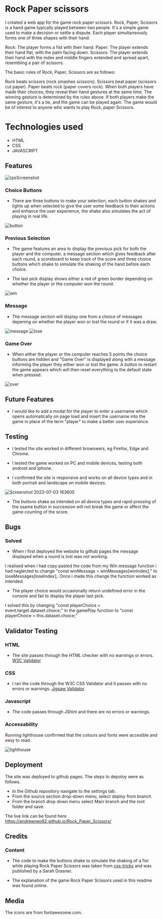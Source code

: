 # Rock Paper scissors

I created a web app for the game rock paper scissors. Rock, Paper, Scissors is a hand game typically played between two people. It's a simple game used to make a decision or settle a dispute. Each player simultaneously forms one of three shapes with their hand:

Rock: The player forms a fist with their hand.
Paper: The player extends their hand flat, with the palm facing down.
Scissors: The player extends their hand with the index and middle fingers extended and spread apart, resembling a pair of scissors.

The basic rules of Rock, Paper, Scissors are as follows:

Rock beats scissors (rock smashes scissors).
Scissors beat paper (scissors cut paper).
Paper beats rock (paper covers rock).
When both players have made their choices, they reveal their hand gestures at the same time. The winning gesture is determined by the rules above. If both players make the same gesture, it's a tie, and the game can be played again. The game would be of interest to anyone who wants to play Rock, paper Scissors.

# Technologies used
* HTML
* CSS
* JAVASCRIPT

## Features 

![rpsScreenshot](https://github.com/AndrewNeo82/Rock_Paper_Scissors/assets/90483176/c24d3e27-65af-4f29-901e-516692634ff0)

### Choice Buttons

* There are three buttons to make your selection, each button shakes and lights up when selected to give the user some feedback to their actions and enhance the user experience, the shake also simulates the act of playing in real life.

![button](https://github.com/AndrewNeo82/Rock_Paper_Scissors/assets/90483176/acf25b46-ec2f-4b3c-8c06-bf8a5f056191)



### Previous Selection

* The game features an area to display the previous pick for both the player and the computer, a message section which gives feedback after each round, a scoreboard to keep track of the score and three choice buttons which shake to simulate the shaking of the hand before each choice.

* The last pick display shows either a red of green border depending on whether the player or the computer won the round.
  
![win](https://github.com/AndrewNeo82/Rock_Paper_Scissors/assets/90483176/e0a3cb0d-f43d-4ff7-9dd3-c01f47bc53bd)
  ### Message 

* The message section will display one from a choice of messages depening on whether the player won or lost the round or if it was a draw.

 ![message](https://github.com/AndrewNeo82/Rock_Paper_Scissors/assets/90483176/7a101fb5-54c3-4610-8cdc-df2e40a8ae0f) ![lose](https://github.com/AndrewNeo82/Rock_Paper_Scissors/assets/90483176/7028c876-8371-42e1-9861-c191b584e6b6)


  ### Game Over

* When either the player or the computer reaches 5 points the choice buttons are hidden and "Game Over" is displayed along with a message informing the player they either won or lost the game. A button to restart the game appears which will then reset everything to the default state when pressed.

 ![over](https://github.com/AndrewNeo82/Rock_Paper_Scissors/assets/90483176/72943755-f147-4167-80ba-ae5175575786)

 ## Future Features 

 * I would like to add a modal for the player to enter a username which opens automatically on page load and insert the username into the game in place of the term "player" to make a better user experience.

## Testing

* I tested the site worked in different browswers, eg Firefox, Edge and Chrome.

* I tested the game worked on PC and mobile devices, testing both android and Iphone.

* I confirmed the site is responsive and works on all device types and in both portrait and landscape on mobile devices.
  
![Screenshot 2023-07-03 163605](https://github.com/AndrewNeo82/Rock_Paper_Scissors/assets/90483176/a5432ba1-c86c-4b0b-84d5-7a359c5ff54f)


* The buttons shake as intended on all device types and rapid pressing of the ssame button in succession will not break the game or affect the game counting of the score.

## Bugs

### Solved

* When i first deployed the website to github pages the message displayed when a round is lost was not working. 

I realised when i had copy pasted the code from my Win message function i had neglected to change "const winMessage = winMessages[winIndex];" to loseMessages[loseIndex];. Once i made this change the function worked as intended.

* The player choice would occasionally return undefined error in the console and fail to display the player last pick.

I solved this by changing "const playerChoice = event.target.dataset.choice;" in the gamePlay function to "const playerChoice = this.dataset.choice;"

## Validator Testing

### HTML

* The site passes through the HTML checker with no warnings or errors. [W3C Validator](https://validator.w3.org/nu/?doc=https%3A%2F%2Fandrewneo82.github.io%2FRock_Paper_Scissors%2F)

### CSS

* I ran the code through the W3C CSS Validator and it passes with no errors or warnings. [Jigsaw Validator](https://jigsaw.w3.org/css-validator/validator?uri=https%3A%2F%2Fandrewneo82.github.io%2FRock_Paper_Scissors%2F&profile=css3svg&usermedium=all&warning=1&vextwarning=&lang=en)
### Javascript 

* The code passes through JShint and there are no errors or warnings.


### Accessability

Running lighthouse confirmed that the colours and fonts were accesible and easy to read.

![lighthouse](https://github.com/AndrewNeo82/Rock_Paper_Scissors/assets/90483176/c9118692-e66d-4111-b32f-c585fed64447)


## Deployment

The site was deployed to github pages. The steps to depoloy were as follows.

* In the Github repository navigate to the settings tab.
* From the source section drop-down menu, select deploy from branch.
* From the branch drop down menu select Main branch and the root folder and save.

The live link can be found here https://andrewneo82.github.io/Rock_Paper_Scissors/

## Credits   

### Content

* The code to make the buttons shake to simulate the shaking of a fist while playing Rock Paper Scissors was taken from [css-tricks](https://css-tricks.com/snippets/css/shake-css-keyframe-animation/) and was published by a Sarah Drasner.

  


*  The explanation of the game Rock Paper Scissors used in this readme was found online.

## Media

The icons are from fontawesome.com.


